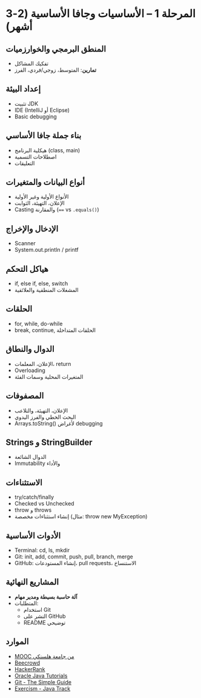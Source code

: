 # المرحلة 1 – الأساسيات وجافا الأساسية (2-3 أشهر)

## المنطق البرمجي والخوارزميات
- تفكيك المشاكل
- **تمارين**: المتوسط، زوجي/فردي، الفرز

## إعداد البيئة
- تثبيت JDK
- IDE (IntelliJ أو Eclipse)
- Basic debugging

## بناء جملة جافا الأساسي
- هيكلية البرنامج (class, main)
- اصطلاحات التسمية
- التعليقات

## أنواع البيانات والمتغيرات
- الأنواع الأولية وغير الأولية
- الإعلان، التهيئة، الثوابت
- Casting والمقارنة (`==` vs `.equals()`)

## الإدخال والإخراج
- Scanner
- System.out.println / printf

## هياكل التحكم
- if, else if, else, switch
- المشغلات المنطقية والعلائقية

## الحلقات
- for, while, do-while
- break, continue, الحلقات المتداخلة

## الدوال والنطاق
- الإعلان، المعلمات، return
- Overloading
- المتغيرات المحلية وسمات الفئة

## المصفوفات
- الإعلان، التهيئة، والتلاعب
- البحث الخطي والفرز اليدوي
- Arrays.toString() لأغراض debugging

## Strings و StringBuilder
- الدوال الشائعة
- Immutability والأداء

## الاستثناءات
- try/catch/finally
- Checked vs Unchecked
- throw و throws
- إنشاء استثناءات مخصصة (مثال: throw new MyException)

## الأدوات الأساسية
- Terminal: cd, ls, mkdir
- Git: init, add, commit, push, pull, branch, merge
- GitHub: إنشاء المستودعات، pull requests، الاستنساخ

## المشاريع النهائية
- **آلة حاسبة بسيطة ومدير مهام**
- المتطلبات:
  - استخدام Git
  - النشر على GitHub
  - README توضيحي

## الموارد
- [MOOC من جامعة هلسنكي](https://java-programming.mooc.fi/)
- [Beecrowd](https://www.beecrowd.com.br)
- [HackerRank](https://www.hackerrank.com)
- [Oracle Java Tutorials](https://docs.oracle.com/javase/tutorial/)
- [Git - The Simple Guide](https://rogerdudler.github.io/git-guide/)
- [Exercism - Java Track](https://exercism.org/tracks/java)